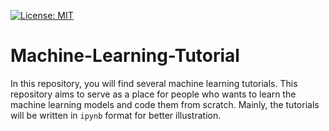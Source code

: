 [![License: MIT](https://img.shields.io/badge/License-MIT-yellow.svg)](https://opensource.org/licenses/MIT)
# Machine-Learning-Tutorial

In this repository, you will find several machine learning tutorials. This repository aims to serve as a place for people who wants to learn the machine learning models and code them from scratch. Mainly, the tutorials will be written in `ipynb` format for better illustration.
